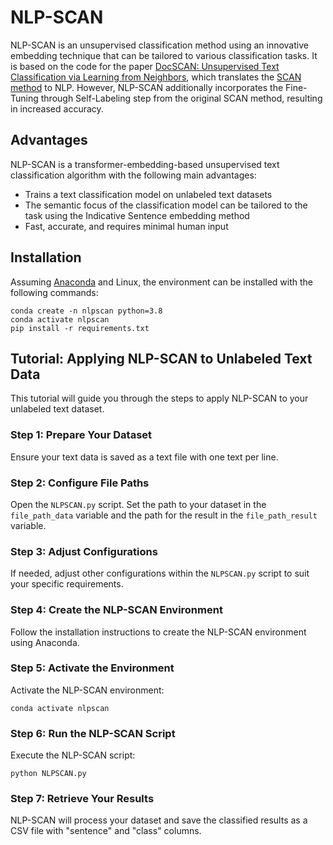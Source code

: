 # NLP-SCAN

NLP-SCAN is an unsupervised classification method using an innovative embedding technique that can be tailored to various classification tasks. It is based on the code for the paper [DocSCAN: Unsupervised Text Classification via Learning from Neighbors](https://aclanthology.org/2022.konvens-1.4/), which translates the [SCAN method](https://link.springer.com/chapter/10.1007/978-3-030-58607-2_16) to NLP. However, NLP-SCAN additionally incorporates the Fine-Tuning through Self-Labeling step from the original SCAN method, resulting in increased accuracy.

## Advantages
NLP-SCAN is a transformer-embedding-based unsupervised text classification algorithm with the following main advantages:
- Trains a text classification model on unlabeled text datasets
- The semantic focus of the classification model can be tailored to the task using the Indicative Sentence embedding method
- Fast, accurate, and requires minimal human input

## Installation

Assuming [Anaconda](https://docs.anaconda.com/anaconda/install/) and Linux, the environment can be installed with the following commands:
```shell
conda create -n nlpscan python=3.8 
conda activate nlpscan
pip install -r requirements.txt
```

## Tutorial: Applying NLP-SCAN to Unlabeled Text Data

This tutorial will guide you through the steps to apply NLP-SCAN to your unlabeled text dataset.

### Step 1: Prepare Your Dataset
Ensure your text data is saved as a text file with one text per line.

### Step 2: Configure File Paths
Open the `NLPSCAN.py` script. Set the path to your dataset in the `file_path_data` variable and the path for the result in the `file_path_result` variable.

### Step 3: Adjust Configurations
If needed, adjust other configurations within the `NLPSCAN.py` script to suit your specific requirements.

### Step 4: Create the NLP-SCAN Environment
Follow the installation instructions to create the NLP-SCAN environment using Anaconda.

### Step 5: Activate the Environment
Activate the NLP-SCAN environment:
```shell
conda activate nlpscan
```
### Step 6: Run the NLP-SCAN Script
Execute the NLP-SCAN script:
```shell
python NLPSCAN.py
```
### Step 7: Retrieve Your Results
NLP-SCAN will process your dataset and save the classified results as a CSV file with "sentence" and "class" columns.

